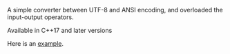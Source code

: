A simple converter between UTF-8 and ANSI encoding, and overloaded the input-output operators.

Available in C++17 and later versions

Here is an [example](./main.cpp).